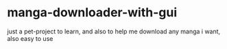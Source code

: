 # manga-downloader-with-gui
just a pet-project to learn, and also to help me download any manga i want, also easy to use
